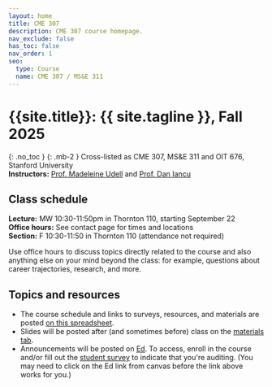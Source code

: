 ```yaml
---
layout: home
title: CME 307
description: CME 307 course homepage.
nav_exclude: false
has_toc: false
nav_order: 1
seo:
  type: Course
  name: CME 307 / MS&E 311
---
```


# {{site.title}}: {{ site.tagline }}, Fall 2025
{: .no_toc }
{: .mb-2 }
Cross-listed as CME 307, MS&E 311 and OIT 676, Stanford University <br>
**Instructors:** [Prof. Madeleine Udell](http://web.stanford.edu/~udell) and [Prof. Dan Iancu](https://web.stanford.edu/~daniancu/)

<!-- 1. TOC
{:toc} -->

## Class schedule

**Lecture:** MW 10:30-11:50pm in Thornton 110, starting September 22 <br>
**Office hours:** See contact page for times and locations <br>
**Section:** F 10:30-11:50 in Thornton 110 (attendance not required) <br>

Use office hours to discuss topics directly related to the course
and also anything else on your mind beyond the class: for example, 
questions about career trajectories, research, and more.

## Topics and resources

* The course schedule and links to surveys, resources, and materials are posted [on this spreadsheet](https://docs.google.com/spreadsheets/d/15KZyWinDcj--XBpuG229Ani2FfWezeYhPUMIoE0aeq0/edit?usp=sharing).
* Slides will be posted after (and sometimes before) class on the [materials tab](materials.md).
* Announcements will be posted on [Ed](https://edstem.org/us/courses/87386/discussion/). To access, enroll in the course
and/or fill out the [student survey](https://docs.google.com/spreadsheets/d/15KZyWinDcj--XBpuG229Ani2FfWezeYhPUMIoE0aeq0/edit?usp=sharing) to indicate that you're auditing. (You may need to click on the Ed link from canvas before the link above works for you.)

<!-- The [following spreadsheet](https://docs.google.com/spreadsheets/d/1ncPzDvHLd1Qu_6oAs-Opf6u489hyJ5a_3s7B--zznnA/edit#gid=1738667907)
serves as our schedule and provides links to useful resources. -->
<!-- It will also be used to coordinate project presentations. -->

<!-- ## Acknowledgements
{: .no_toc }

The MS&E 311 materials build on course content developed by 
[Yinyu Ye](https://web.stanford.edu/~yyye/)  -->


